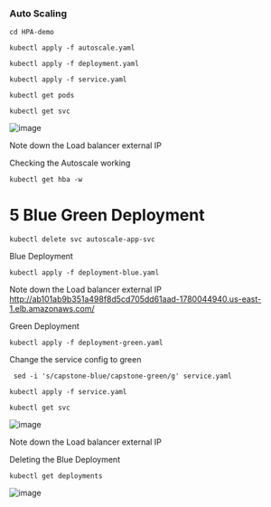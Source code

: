 ### Auto Scaling 
```
cd HPA-demo
```
```
kubectl apply -f autoscale.yaml
```

```
kubectl apply -f deployment.yaml
```

```
kubectl apply -f service.yaml
```

```
kubectl get pods
```

```
kubectl get svc
```
![image](https://github.com/user-attachments/assets/e63605a8-5d90-47a3-825d-479efd4723f9)

Note down the Load balancer external  IP


Checking the Autoscale working 
```
kubectl get hba -w
```


# 5 Blue Green Deployment

```
kubectl delete svc autoscale-app-svc
```

Blue Deployment

```
kubectl apply -f deployment-blue.yaml
```
Note down the Load balancer external  IP
http://ab101ab9b351a498f8d5cd705dd61aad-1780044940.us-east-1.elb.amazonaws.com/

Green Deployment 

```
kubectl apply -f deployment-green.yaml
```

Change the service config to green
```
 sed -i 's/capstone-blue/capstone-green/g' service.yaml
```

```
kubectl apply -f service.yaml
```

```
kubectl get svc
```
![image](https://github.com/user-attachments/assets/05d64039-37f7-4902-a49e-3d49f2fd344a)


Note down the Load balancer external  IP

Deleting the Blue Deployment

```
kubectl get deployments
```

![image](https://github.com/user-attachments/assets/5b6683be-4303-4b05-b1d6-2783908c04ee)



